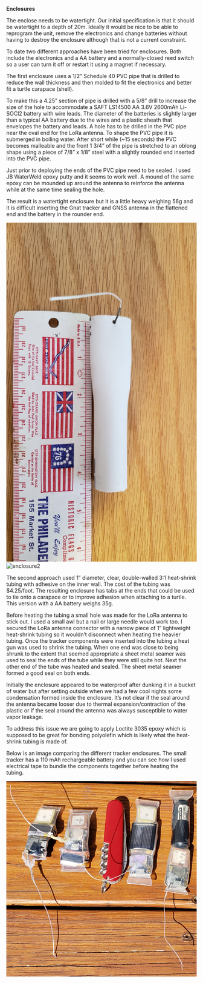 **Enclosures**

The enclose needs to be watertight. Our initial specification is that it should be watertight to a depth of 20m. Ideally it would be nice to be able to reprogram the unit, remove the electronics and change batteries without having to destroy the enclosure although that is not a current constraint. 

To date two different approaches have been tried for enclosures. Both include the electronics and a AA battery and a normally-closed reed switch so a user can turn it off or restart it using a magnet if necessary.

The first enclosure uses a 1/2” Schedule 40 PVC pipe that is drilled to reduce the wall thickness and then molded to fit the electronics and better fit a turtle carapace (shell).

To make this a 4.25” section of pipe is drilled with a 5/8” drill to increase the size of the hole to accommodate a SAFT LS14500 AA 3.6V 2600mAh Li-SOCl2 battery with wire leads. The diameter of the batteries is slightly larger than a typical AA battery due to the wires and a plastic sheath that envelopes the battery and leads. A hole has to be drilled in the PVC pipe near the oval end for the LoRa antenna. To shape the PVC pipe it is submerged in boiling water. After short while (~15 seconds) the PVC becomes malleable and the front 1 3/4” of the pipe is stretched to an oblong shape using a piece of 7/8” x 1/8” steel with a slightly rounded end inserted into the PVC pipe. 

Just prior to deploying the ends of the PVC pipe need to be sealed. I used JB WaterWeld epoxy putty and it seems to work well. A mound of the same epoxy can be mounded up around the antenna to reinforce the antenna while at the same time sealing the hole. 

The result is a watertight enclosure but it is a little heavy weighing 56g and it is difficult inserting the Gnat tracker and GNSS antenna in the flattened end and the battery in the rounder end. 

![enclosure](./PVC_EnclosureTopView.jpg)
![enclosure2](./TerrapinTracker_v0.png)


The second approach used 1” diameter, clear, double-walled 3:1 heat-shrink tubing with adhesive on the inner wall. The cost of the tubing was $4.25/foot. The resulting enclosure has tabs at the ends that could be used to tie onto a carapace or to improve adhesion when attaching to a turtle. This version with a AA battery weighs 35g. 

Before heating the tubing a small hole was made for the LoRa antenna to stick out. I used a small awl but a nail or large needle would work too. I secured the LoRa antenna connector with a narrow piece of 1” lightweight heat-shrink tubing so it wouldn’t disconnect when heating the heavier tubing. Once the tracker components were inserted into the tubing a heat gun was used to shrink the tubing. When one end was close to being shrunk to the extent that seemed appropriate a sheet metal seamer was used to seal the ends of the tube while they were still quite hot. Next the other end of the tube was heated and sealed. The sheet metal seamer formed a good seal on both ends.

Initially the enclosure appeared to be waterproof after dunking it in a bucket of water but after setting outside when we had a few cool nights some condensation formed inside the enclosure. It’s not clear if the seal around the antenna became looser due to thermal expansion/contraction of the plastic or if the seal around the antenna was always susceptible to water vapor leakage. 

To address this issue we are going to apply Loctite 3035 epoxy which is supposed to be great for bonding polyolefin which is likely what the heat-shrink tubing is made of.

Below is an image comparing the different tracker enclosures. The small tracker has a 110 mAh rechargeable battery and you can see how I used electrical tape to bundle the components together before heating the tubing. 

![Heat Shrink Enclosure](./HeatShrinkEnclosures.png)
